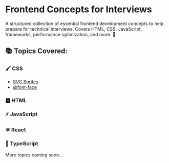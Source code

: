 # Frontend Concepts for Interviews
A structured collection of essential frontend development concepts to help prepare for technical interviews. Covers HTML, CSS, JavaScript, frameworks, performance optimization, and more. 🚀

## 📚 Topics Covered:
### 🖌 CSS
- [SVG Sprites](./css/svg-sprites.md)
- [@font-face](./css/font-face.md)

### 🅷 HTML

### ⚡ JavaScript

### ⚛️ React

### 🔷 TypeScript

More topics coming soon...
